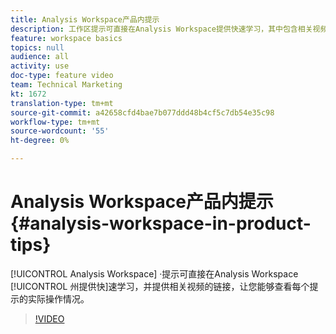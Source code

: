 ```yaml
---
title: Analysis Workspace产品内提示
description: 工作区提示可直接在Analysis Workspace提供快速学习，其中包含相关视频的链接，让您能够亲身体验每个提示的实际操作。
feature: workspace basics
topics: null
audience: all
activity: use
doc-type: feature video
team: Technical Marketing
kt: 1672
translation-type: tm+mt
source-git-commit: a42658cfd4bae7b077ddd48b4cf5c7db54e35c98
workflow-type: tm+mt
source-wordcount: '55'
ht-degree: 0%

---
```



# Analysis Workspace产品内提示 {#analysis-workspace-in-product-tips}

[!UICONTROL Analysis Workspace] ·提示可直接在Analysis Workspace [!UICONTROL 州提供快]速学习，并提供相关视频的链接，让您能够查看每个提示的实际操作情况。

>[!VIDEO](https://video.tv.adobe.com/v/23135/?quality=12)
